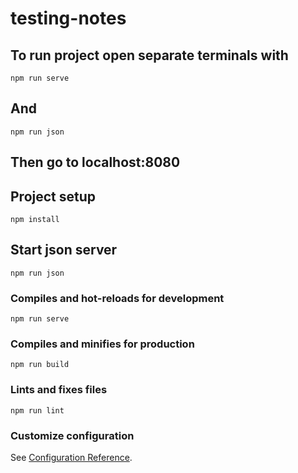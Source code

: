 # testing-notes



## To run project open separate terminals with 
```
npm run serve
```
## And 
```
npm run json
```
## Then go to localhost:8080




## Project setup
```
npm install
```

## Start json server
```
npm run json
```

### Compiles and hot-reloads for development
```
npm run serve
```

### Compiles and minifies for production
```
npm run build
```

### Lints and fixes files
```
npm run lint
```

### Customize configuration
See [Configuration Reference](https://cli.vuejs.org/config/).
